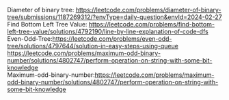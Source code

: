 Diameter of binary tree: https://leetcode.com/problems/diameter-of-binary-tree/submissions/1187269312/?envType=daily-question&envId=2024-02-27
<br>Find Bottom Left Tree Value: https://leetcode.com/problems/find-bottom-left-tree-value/solutions/4792190/line-by-line-explanation-of-code-dfs
<br>Even-Odd-Tree:https://leetcode.com/problems/even-odd-tree/solutions/4797644/solution-in-easy-steps-using-queue
<br>https://leetcode.com/problems/maximum-odd-binary-number/solutions/4802747/perform-operation-on-string-with-some-bit-knowledge
<br>Maximum-odd-binary-number:https://leetcode.com/problems/maximum-odd-binary-number/solutions/4802747/perform-operation-on-string-with-some-bit-knowledge

